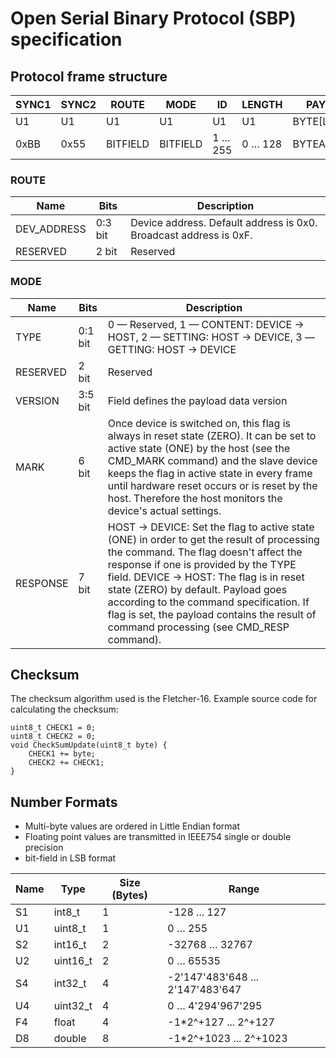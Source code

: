 # Open Serial Binary Protocol (SBP) specification

## Protocol frame structure

SYNC1 | SYNC2 | ROUTE | MODE | ID | LENGTH | PAYLOAD | CHECK1 | CHECK2|
|----------|----------|----------|----------|----------|----------|----------|----------|----------|
U1 | U1 | U1 | U1 | U1 | U1 | BYTE[LENGTH] | U1 | U1 |
0xBB | 0x55 | BITFIELD | BITFIELD |  1 … 255 |  0 … 128 | BYTEARRAY | 0 … 0xFF | 0 … 0xFF |

### ROUTE
Name | Bits | Description
|----------|----------|----------|
DEV_ADDRESS | 0:3 bit | Device address. Default address is 0x0. Broadcast address is 0xF.
RESERVED | 2 bit | Reserved

### MODE
Name | Bits | Description
|----------|----------|----------|
TYPE | 0:1 bit | 0 — Reserved, 1 — CONTENT: DEVICE →  HOST, 2 — SETTING: HOST →  DEVICE, 3 —GETTING: HOST →  DEVICE
RESERVED | 2 bit | Reserved
VERSION | 3:5 bit | Field defines the payload data version
MARK | 6 bit | Once device is switched on, this flag is always in reset state (ZERO). It can be set to active state (ONE) by the host (see the CMD_MARK command) and the slave device keeps the flag in active state in every frame until hardware reset occurs or is reset by the host. Therefore the host monitors the device's actual settings.
RESPONSE | 7 bit | HOST → DEVICE: Set the flag to active state (ONE) in order to get the result of processing the command. The flag doesn't affect the response if one is provided by the TYPE field. DEVICE → HOST: The flag is in reset state (ZERO) by default. Payload goes according to the command specification. If flag is set, the payload contains the result of command processing (see CMD_RESP command).

## Checksum
The checksum algorithm used is the Fletcher-16.
Example source code for calculating the checksum:
```
uint8_t CHECK1 = 0;
uint8_t CHECK2 = 0;
void CheckSumUpdate(uint8_t byte) {
	CHECK1 += byte;
	CHECK2 += CHECK1;
}
```

## Number Formats
- Multi-byte values are ordered in Little Endian format
- Floating point values are transmitted in IEEE754 single or double precision
- bit-field in LSB format

Name | Type | Size (Bytes) | Range
|----------|----------|----------|----------|
S1 | int8_t | 1 | -128 ... 127 
U1 | uint8_t | 1 | 0 … 255
S2 | int16_t | 2 | -32768 … 32767
U2 | uint16_t | 2 | 0 … 65535
S4 | int32_t | 4 | -2'147'483'648  ... 2'147'483'647 
U4 | uint32_t | 4 | 0 … 4'294'967'295
F4 | float | 4 | -1*2^+127 ... 2^+127 
D8 | double | 8 | -1*2^+1023 ... 2^+1023 
